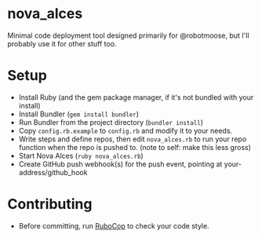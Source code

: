 # nova_alces
Minimal code deployment tool designed primarily for @robotmoose, but I'll probably use it for other stuff too.

# Setup
* Install Ruby (and the gem package manager, if it's not bundled with your install)
* Install Bundler (`gem install bundler`)
* Run Bundler from the project directory (`bundler install`)
* Copy `config.rb.example` to `config.rb` and modify it to your needs.
* Write steps and define repos, then edit `nova_alces.rb` to run your repo function when the repo is pushed to. (note to self: make this less gross)
* Start Nova Alces (`ruby nova_alces.rb`)
* Create GitHub push webhook(s) for the push event, pointing at your-address/github_hook

# Contributing
* Before committing, run [RuboCop](https://github.com/bbatsov/rubocop) to check your code style.
